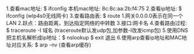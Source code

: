 1.查看mac地址: $ ifconfig
	本机mac地址: 8c:8c:aa:2b:f4:75
2.查看ip地址: $ ifconfig (wlp4s0无线网卡)
3.查看路由表: $ route
	1.网关0.0.0.0表示在同一个LAN
	2.跃点：路由距离，到达指定网络的中转数
	3.接口:网卡名
4.查看路由过程: $ traceroute -I 域名
	(traceroute默认发udp包,加参数-I改发icmp包)
5.使用DNS把主机名解析成ip地址：$ nslookup 
	$ exit 退出
6.使用arp查看ip地址和MAC地址对应关系: $ arp -nv (查看arp缓存)
